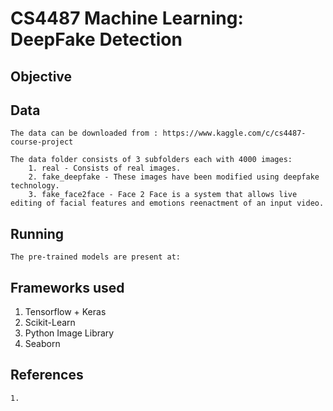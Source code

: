 # CS4487 Machine Learning: DeepFake Detection

## Objective
    

## Data
    The data can be downloaded from : https://www.kaggle.com/c/cs4487-course-project

    The data folder consists of 3 subfolders each with 4000 images:
        1. real - Consists of real images.
        2. fake_deepfake - These images have been modified using deepfake technology.
        3. fake_face2face - Face 2 Face is a system that allows live editing of facial features and emotions reenactment of an input video.

## Running
    The pre-trained models are present at: 



## Frameworks used
<ol>
    <li>Tensorflow + Keras</li>
    <li>Scikit-Learn</li>
    <li>Python Image Library</li>
    <li>Seaborn</li>
</ol>

## References
    1. 